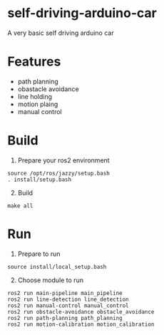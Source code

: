 # self-driving-arduino-car

A very basic self driving arduino car

# Features
- path planning
- obastacle avoidance
- line holding
- motion plaing
- manual control

# Build
1. Prepare your ros2 environment
```
source /opt/ros/jazzy/setup.bash
. install/setup.bash
```

2. Build
```
make all
```

# Run
1. Prepare to run
```
source install/local_setup.bash
```

2. Choose module to run
```
ros2 run main-pipeline main_pipeline
ros2 run line-detection line_detection
ros2 run manual-control manual_control
ros2 run obstacle-avoidance obstacle_avoidance
ros2 run path-planning path_planning
ros2 run motion-calibration motion_calibration
```
